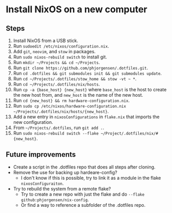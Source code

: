 # Install NixOS on a new computer

## Steps

1. Install NixOS from a USB stick.
2. Run `sudoedit /etc/nixos/configuration.nix`.
3. Add `git`, `neovim`, and `stow` in packages.
4. Run `sudo nixos-rebuild switch` to install git.
5. Run `mkdir ~/Projects && cd ~/Projects`.
6. Run `git clone https://github.com/phjorgensen/.dotfiles.git`.
7. Run `cd .dotfiles && git submodules init && git submodules update`.
8. Run `cd ~/Projects/.dotfiles/stow_home && stow -vt ~ *`.
9. Run `cd ~/Projects/.dotfiles/nix/hosts`.
10. Run `cp -a {base_host} {new_host}` where `base_host` is the host to create the new host from, and `new_host` is the name of the new host.
11. Run `cd {new_host} && rm hardware-configuration.nix`.
12. Run `sudo cp /etc/nixos/hardware-configuration.nix ~/Projects/.dotfiles/nix/hosts/{new_host}`.
13. Add a new entry in `nixosConfigurations` in `flake.nix` that imports the new configuration.
14. From `~/Projects/.dotfiles`, run `git add .`.
15. Run `sudo nixos-rebuild switch --flake ~/Project/.dotfiles/nix/#{new_host}`.

## Future improvements

- Create a script in the .dotfiles repo that does all steps after cloning.
- Remove the use for backing up hardeare-config?
  - I don't know if this is possible, try to link it as a module in the flake `nixosConfiguraiton`.
- Try to rebuild the system from a remote flake?
  - Try to create a new repo with just the flake and do `--flake github:phjorgensen/nix-config`.
  - Or find a way to reference a subfolder of the .dotfiles repo.
